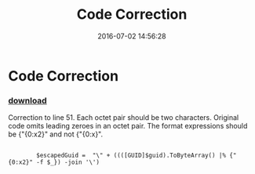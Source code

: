 ﻿---
pid:            6441
parent:         0
children:       
poster:         Michael Liben
title:          Code Correction
date:           2016-07-02 14:56:28
description:    Correction to line 51. Each octet pair should be two characters. Original code omits leading zeroes in an octet pair. The format expressions should be {"{0:x2}"  and not {"{0:x}".
format:         posh
---

# Code Correction

### [download](6441.ps1)  

Correction to line 51. Each octet pair should be two characters. Original code omits leading zeroes in an octet pair. The format expressions should be {"{0:x2}"  and not {"{0:x}".

```posh

        $escapedGuid =  "\" + ((([GUID]$guid).ToByteArray() |% {"{0:x2}" -f $_}) -join '\')



```
